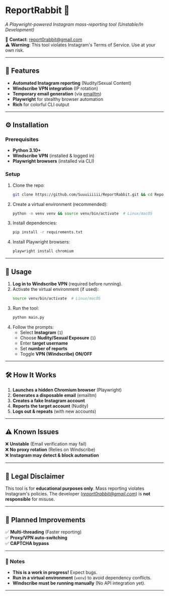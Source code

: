 # **ReportRabbit** 🚨  
*A Playwright-powered Instagram mass-reporting tool (Unstable/In Development)*  

📧 **Contact**: [report0rabbit@gmail.com](mailto:report0rabbit@gmail.com)  
⚠ **Warning**: This tool violates Instagram's Terms of Service. Use at your own risk.  

---

## **🔧 Features**  
- **Automated Instagram reporting** (Nudity/Sexual Content)  
- **Windscribe VPN integration** (IP rotation)  
- **Temporary email generation** (via [emailtm](https://emailtm.com))  
- **Playwright** for stealthy browser automation  
- **Rich** for colorful CLI output  

---

## **⚙️ Installation**  

### **Prerequisites**  
- **Python 3.10+**  
- **Windscribe VPN** (installed & logged in)  
- **Playwright browsers** (installed via CLI)  

### **Setup**  
1. Clone the repo:  
   ```bash
   git clone https://github.com/Suuuiiiiii/ReportRabbit.git && cd ReportRabbit
   ```
2. Create a virtual environment (recommended):  
   ```bash
   python -m venv venv && source venv/bin/activate  # Linux/macOS
   ```
3. Install dependencies:  
   ```bash
   pip install -r requirements.txt
   ```
4. Install Playwright browsers:  
   ```bash
   playwright install chromium
   ```

---

## **🚀 Usage**  

1. **Log in to Windscribe VPN** (required before running).  
2. Activate the virtual environment (if used):  
   ```bash
   source venv/bin/activate  # Linux/macOS
   ```
3. Run the tool:  
   ```bash
   python main.py
   ```
4. Follow the prompts:  
   - Select **Instagram** (`1`)  
   - Choose **Nudity/Sexual Exposure** (`1`)  
   - Enter **target username**  
   - Set **number of reports**  
   - Toggle **VPN (Windscribe) ON/OFF**  

---

## **🛠 How It Works**  
1. **Launches a hidden Chromium browser** (Playwright)  
2. **Generates a disposable email** (emailtm)  
3. **Creates a fake Instagram account**  
4. **Reports the target account** (Nudity)  
5. **Logs out & repeats** (with new accounts)  

---

## **⚠️ Known Issues**  
❌ **Unstable** (Email verification may fail)  
❌ **No proxy rotation** (Relies on Windscribe)  
❌ **Instagram may detect & block automation**  

---

## **📜 Legal Disclaimer**  
This tool is for **educational purposes only**. Mass reporting violates Instagram's policies. The developer (*report0rabbit@gmail.com*) is **not responsible** for misuse.  

---

## **🔮 Planned Improvements**  
✅ **Multi-threading** (Faster reporting)  
✅ **Proxy/VPN auto-switching**  
✅ **CAPTCHA bypass**  

---

### **📝 Notes**  
- **This is a work in progress!** Expect bugs.  
- **Run in a virtual environment** (`venv`) to avoid dependency conflicts.  
- **Windscribe must be running manually** (No API integration yet).  

---